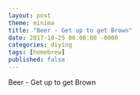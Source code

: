 ```yaml
---
layout: post
theme: minima
title: "Beer - Get up to get Brown"
date: 2017-10-25 06:00:00 -0000
categories: diying
tags: [homebrew]
published: false
---
```



<!-- excerpt -->
Beer - Get up to get Brown
<!-- excerpt -->
